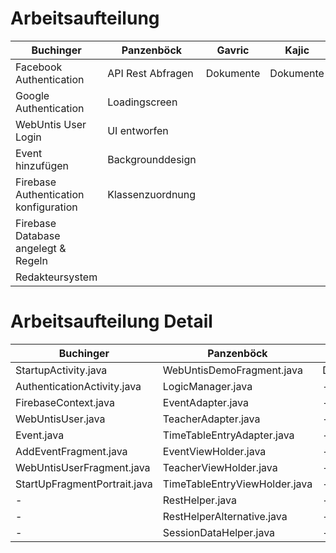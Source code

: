 # Arbeitsaufteilung

Buchinger | Panzenböck | Gavric | Kajic
--- | --- | --- | ---
Facebook Authentication | API Rest Abfragen | Dokumente | Dokumente
Google Authentication | Loadingscreen | |
WebUntis User Login |UI entworfen | |
Event hinzufügen | Backgrounddesign| |
Firebase Authentication konfiguration | Klassenzuordnung | |
Firebase Database angelegt & Regeln| | |
Redakteursystem| | |

# Arbeitsaufteilung Detail

Buchinger | Panzenböck | Gavric | Kajic
--- | --- | --- | ---
StartupActivity.java | WebUntisDemoFragment.java | Dokumente | Dokumente
AuthenticationActivity.java | LogicManager.java | -|-
FirebaseContext.java | EventAdapter.java | -|-
WebUntisUser.java | TeacherAdapter.java|- |-
Event.java | TimeTableEntryAdapter.java |- |-
AddEventFragment.java| EventViewHolder.java|- |-
WebUntisUserFragment.java | TeacherViewHolder.java |- |-
StartUpFragmentPortrait.java | TimeTableEntryViewHolder.java|- |-
-| RestHelper.java |- |- 
-| RestHelperAlternative.java |- |- 
-| SessionDataHelper.java |- |-
